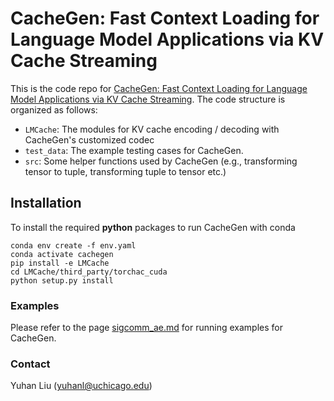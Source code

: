 # CacheGen: Fast Context Loading for Language Model Applications via KV Cache Streaming

This is the code repo for [CacheGen: Fast Context Loading for Language Model Applications via KV Cache Streaming](https://arxiv.org/pdf/2310.07240.pdf). 
The code structure is organized as follows:

- ```LMCache```: The modules for KV cache encoding / decoding with CacheGen's customized codec 
- ```test_data```: The example testing cases for CacheGen. 
- ```src```: Some helper functions used by CacheGen (e.g., transforming tensor to tuple, transforming tuple to tensor etc.)

## Installation

To install the required **python** packages to run CacheGen with conda
```
conda env create -f env.yaml
conda activate cachegen
pip install -e LMCache
cd LMCache/third_party/torchac_cuda 
python setup.py install
```

### Examples 

Please refer to the page [sigcomm_ae.md](sigcomm_ae.md) for running examples for CacheGen. 

### Contact 
Yuhan Liu (yuhanl@uchicago.edu)